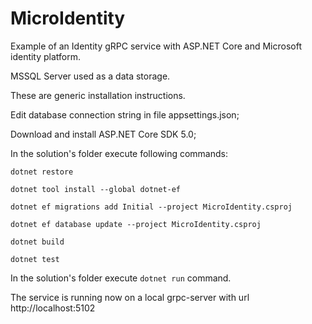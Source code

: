 # MicroIdentity
Example of an Identity gRPC service with ASP.NET Core and Microsoft identity platform.

MSSQL Server used as a data storage.

These are generic installation instructions.

Edit database connection string in file appsettings.json;

Download and install ASP.NET Core SDK 5.0;

In the solution's folder execute following commands:

`dotnet restore`

`dotnet tool install --global dotnet-ef`

`dotnet ef migrations add Initial --project MicroIdentity.csproj`

`dotnet ef database update --project MicroIdentity.csproj`

`dotnet build`

`dotnet test`


In the solution's folder execute `dotnet run` command.

The service is running now on a local grpc-server with url http://localhost:5102
